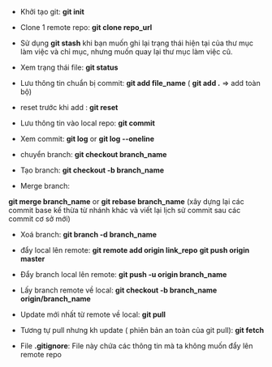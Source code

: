 - Khởi tạo git: 
**git init**

- Clone 1 remote repo:
**git clone repo_url**

- Sử dụng **git stash** khi bạn muốn ghi lại trạng thái hiện tại của thư mục làm việc và chỉ mục, nhưng muốn quay lại thư mục làm việc cũ.

- Xem trạng thái file: 
**git status**

- Lưu thông tin chuẩn bị commit: 
**git add file_name** ( **git add .** => add toàn bộ)

- reset trước khi add : 
**git reset**

- Lưu thông tin vào local repo:
**git commit**

- Xem commit: 
**git log** or
**git log --oneline**

- chuyển branch:
**git checkout branch_name**

- Tạo branch:
**git checkout -b branch_name**

- Merge branch:

**git merge branch_name** or **git rebase branch_name** (xây dựng lại các commit base kế thừa từ nhánh khác và viết lại lịch sử commit sau các commit cơ sở mới)


- Xoá branch:
**git branch -d branch_name**

- đẩy local lên remote:
**git remote add origin link_repo**
**git push origin master**

- Đẩy branch local lên remote:
**git push -u origin  branch_name**

- Lấy branch remote về local:
**git checkout -b  branch_name  origin/branch_name**

- Update mới nhất từ remote về local:
**git pull**

- Tương tự pull nhưng kh update ( phiên bản an toàn của git pull): 
**git fetch**

- File **.gitignore**: File này chứa các thông tin mà ta không muốn đẩy lên remote repo 
